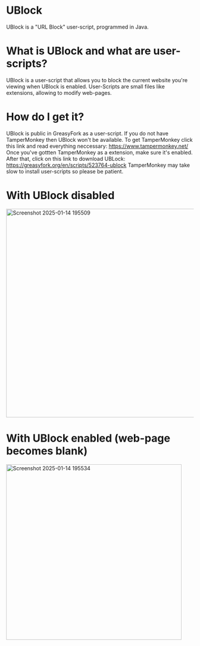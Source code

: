 # UBlock
UBlock is a "URL Block" user-script, programmed in Java.

# What is UBlock and what are user-scripts?
UBlock is a user-script that allows you to block the current website you're viewing when UBlock is enabled.
User-Scripts are small files like extensions, allowing to modify web-pages.

# How do I get it?
UBlock is public in GreasyFork as a user-script. If you do not have TamperMonkey then UBlock won't be available. To get TamperMonkey click this link and read everything neccessary: https://www.tampermonkey.net/ Once you've gottten TamperMonkey as a extension, make sure it's enabled. After that, click on this link to download UBLock: https://greasyfork.org/en/scripts/523764-ublock TamperMonkey may take slow to install user-scripts so please be patient.

# With UBlock disabled
<img width="560" alt="Screenshot 2025-01-14 195509" src="https://github.com/user-attachments/assets/17aba932-852d-40f1-b0a9-1faf91440642" />


# With UBlock enabled (web-page becomes blank)
<img width="471" alt="Screenshot 2025-01-14 195534" src="https://github.com/user-attachments/assets/24b3885d-9ac7-47ee-b697-1beab05ce7d9" />
